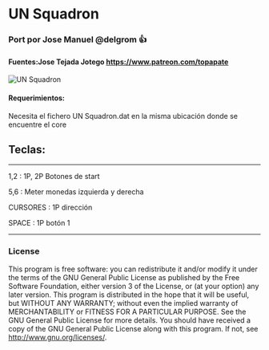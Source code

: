# UN Squadron

### Port por Jose Manuel @delgrom :+1: 
#### Fuentes:Jose Tejada Jotego https://www.patreon.com/topapate

![UN Squadron](https://user-images.githubusercontent.com/31018768/93027467-47554600-f60d-11ea-9d87-ab0fa7218d11.jpg)

#### Requerimientos:

Necesita el fichero UN Squadron.dat en la misma ubicación donde se encuentre el core

## Teclas:
--------------------------------------------------
1,2 :   1P, 2P Botones de start

5,6 :   Meter monedas izquierda y derecha

CURSORES : 1P dirección

SPACE    : 1P botón 1

---------------------------------------------------
### License


This program is free software: you can redistribute it and/or modify it under the terms of the GNU General Public License as published by the Free Software Foundation, either version 3 of the License, or (at your option) any later version.
This program is distributed in the hope that it will be useful, but WITHOUT ANY WARRANTY; without even the implied warranty of MERCHANTABILITY or FITNESS FOR A PARTICULAR PURPOSE. See the GNU General Public License for more details.
You should have received a copy of the GNU General Public License along with this program. If not, see http://www.gnu.org/licenses/.
